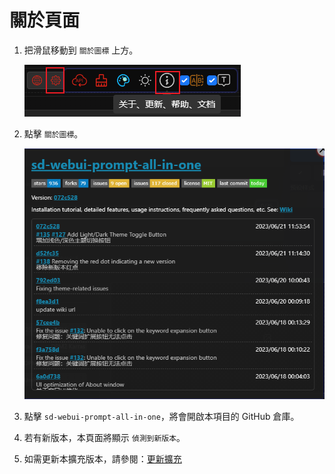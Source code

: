# 關於頁面

1. 把滑鼠移動到 `關於圖標` 上方。

   ![](../assets/images/About/about_btn.png)

2. 點擊 `關於圖標`。

   ![](../assets/images/About/about.png)

3. 點擊 `sd-webui-prompt-all-in-one`，將會開啟本項目的 GitHub 倉庫。

4. 若有新版本，本頁面將顯示 `偵測到新版本`。

5. 如需更新本擴充版本，請參閱：[更新擴充](/zh-TW/ExtensionUpdateDescription.md)